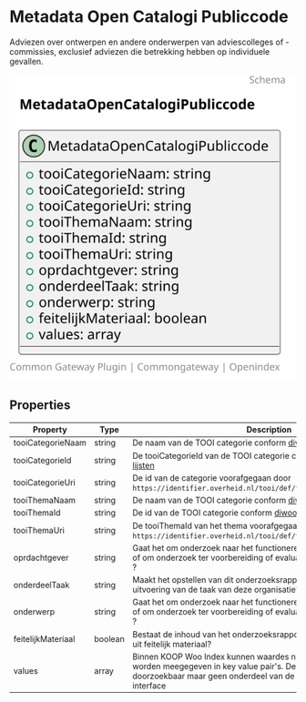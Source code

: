 # Metadata Open Catalogi Publiccode

Adviezen over ontwerpen en andere onderwerpen van adviescolleges of -commissies, exclusief adviezen die betrekking hebben op individuele gevallen.

![Class Diagram](https://github.com/CommonGateway/OpenIndex/blob/publication-subscriber/docs/schema/Metadata.oc_publiccode.svg)

## Properties

| Property | Type | Description | Required |
|----------|------|-------------|----------|
| tooiCategorieNaam | string | De naam van de TOOI categorie conform [diwoo metadata lijsten](https://standaarden.overheid.nl/diwoo/metadata/doc/0.9.1/diwoo-metadata-lijsten_xsd_Simple_Type_diwoo_scw_woo_informatiecategorieen) | No |
| tooiCategorieId | string | De tooiCategorieId van de TOOI categorie conform [diwoo metadata lijsten](https://standaarden.overheid.nl/diwoo/metadata/doc/0.9.1/diwoo-metadata-lijsten_xsd_Simple_Type_diwoo_scw_woo_informatiecategorieen) | No |
| tooiCategorieUri | string | De id van de categorie voorafgegaan door `https://identifier.overheid.nl/tooi/def/thes/kern/[tooiCategorieId]` | No |
| tooiThemaNaam | string | De naam van de TOOI categorie conform [diwoo metadata lijsten](https://standaarden.overheid.nl/diwoo/metadata/doc/0.9.1/diwoo-metadata-lijsten_xsd_Simple_Type_diwoo_scw_woo_informatiecategorieen) | No |
| tooiThemaId | string | De id van de TOOI categorie conform [diwoo metadata lijsten](https://standaarden.overheid.nl/diwoo/metadata/doc/0.9.1/diwoo-metadata-lijsten_xsd_Simple_Type_diwoo_scw_woo_informatiecategorieen) | No |
| tooiThemaUri | string | De tooiThemaId van het thema voorafgegaan door `https://identifier.overheid.nl/tooi/def/thes/kern/[tooiThemaId]` | No |
| oprdachtgever | string | Gaat het om onderzoek naar het functioneren van de eigen organisatie of om onderzoek ter voorbereiding of evaluatie van beleid of uitvoering ? | Yes |
| onderdeelTaak | string | Maakt het opstellen van dit onderzoeksrapport onderdeel uit van de uitvoering van de taak van deze organisatie? | Yes |
| onderwerp | string | Gaat het om onderzoek naar het functioneren van de eigen organisatie 0 of om onderzoek ter voorbereiding of evaluatie van beleid of uitvoering ? | Yes |
| feitelijkMateriaal | boolean | Bestaat de inhoud van het onderzoeksrapport voor het grootste deel O uit feitelijk materiaal? | Yes |
| values | array | Binnen KOOP Woo Index kunnen waardes niet uitlijnen op TOOI wel worden meegegeven in key value pair's. Deze zijn vervolgens wel doorzoekbaar maar geen onderdeel van de open.overheid.nl user interface | No |
